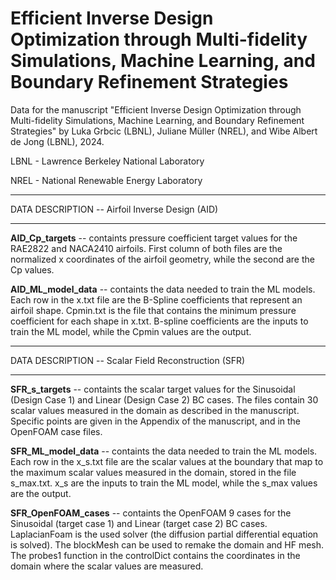# Efficient Inverse Design Optimization through Multi-fidelity Simulations, Machine Learning, and Boundary Refinement Strategies

Data for the manuscript "Efficient Inverse Design Optimization through Multi-fidelity Simulations, Machine Learning, and Boundary Refinement Strategies" by Luka Grbcic (LBNL), Juliane Müller (NREL), and Wibe Albert de Jong (LBNL), 2024.

LBNL - Lawrence Berkeley National Laboratory

NREL - National Renewable Energy Laboratory
_______

DATA DESCRIPTION -- Airfoil Inverse Design (AID)
_________

**AID_Cp_targets** -- containts pressure coefficient target values for the RAE2822 and NACA2410 airfoils. First column of both files are the normalized x coordinates of the airfoil geometry, while the second are the Cp values.
	
**AID_ML_model_data** -- containts the data needed to train the ML models. Each row in the x.txt file are the B-Spline coefficients that represent an airfoil shape. Cpmin.txt is the file that contains the minimum pressure coefficient for each shape in x.txt. B-spline coefficients are the inputs to train the ML model, while the Cpmin values are the output.

_______

DATA DESCRIPTION -- Scalar Field Reconstruction (SFR)
_________


**SFR_s_targets** -- containts the scalar target values for the Sinusoidal (Design Case 1) and Linear (Design Case 2) BC cases. The files contain 30 scalar values measured in the domain as described in the manuscript. Specific points are given in the Appendix of the manuscript, and in the OpenFOAM case files.

**SFR_ML_model_data** -- containts the data needed to train the ML models. Each row in the x_s.txt file are the scalar values at the boundary that map to the maximum scalar values measured in the domain, stored in the file s_max.txt. x_s are the inputs to train the ML model, while the s_max values are the output.

**SFR_OpenFOAM_cases** -- containts the OpenFOAM 9 cases for the Sinusoidal (target case 1) and Linear (target case 2) BC cases. LaplacianFoam is the used solver (the diffusion partial differential equation is solved). The blockMesh can be used to remake the domain and HF mesh. The probes1 function in the controlDict contains the coordinates in the domain where the scalar values are measured.
